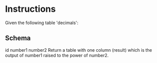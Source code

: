 # Instructions

Given the following table 'decimals':

## Schema

id
number1
number2
Return a table with one column (result) which is the output of number1 raised to the power of number2.
